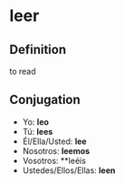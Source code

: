 # leer

## Definition
to read

## Conjugation

- Yo: **leo**
- Tú: **lees**
- Él/Ella/Usted: **lee**
- Nosotros: **leemos**
- Vosotros: **leéis
- Ustedes/Ellos/Ellas: **leen**